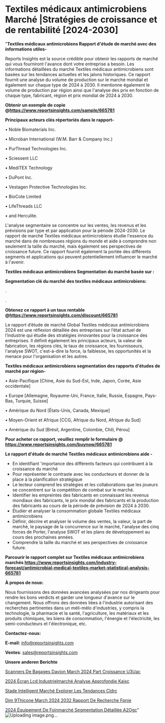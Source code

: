 # Textiles médicaux antimicrobiens Marché |Stratégies de croissance et de rentabilité [2024-2030]

"<strong>Textiles médicaux antimicrobiens Rapport d'étude de marché avec des informations utiles-</strong>

Reports Insights est la source crédible pour obtenir les rapports de marché qui vous fourniront l'avance dont votre entreprise a besoin. Les informations détaillées du marché Textiles médicaux antimicrobiens sont basées sur les tendances actuelles et les jalons historiques. Ce rapport fournit une analyse du volume de production sur le marché mondial et également sur chaque type de 2024 à 2030. Il mentionne également le volume de production par région ainsi que l'analyse des prix en fonction de chaque type, fabricant, région et prix mondial de 2024 à 2030.

<strong><b>Obtenir un exemple de copie @</b></strong><a href=https://www.reportsinsights.com/sample/665781><strong><b>https://www.reportsinsights.com/sample/665781</b></strong></a>

<b>Principaux acteurs clés répertoriés dans le rapport-</b>

<b> </b>• Noble Biomaterials Inc.

• Microban International (W.M. Barr & Company Inc.)

• PurThread Technologies Inc.

• Sciessent LLC

• MediTEX Technology

• DuPont Inc.

• Vestagen Protective Technologies Inc.

• BioCote Limited

• LifeThreads LLC

• and Herculite.

L'analyse segmentaire se concentre sur les ventes, les revenus et les prévisions par type et par application pour la période 2024-2030. Le rapport de marché Textiles médicaux antimicrobiens étudie l'essence du marché dans de nombreuses régions du monde et aide à comprendre non seulement la taille du marché, mais également ses perspectives de croissance future. Ce rapport fournit également la portée des différents segments et applications qui peuvent potentiellement influencer le marché à l'avenir.

<strong>Textiles médicaux antimicrobiens Segmentation du marché basée sur :</strong>

<strong> Segmentation clé du marché des textiles médicaux antimicrobiens: </strong>

.

.

<strong><b>Obtenez ce rapport à un taux rentable @</b></strong><a href=https://www.reportsinsights.com/discount/665781><strong><b>https://www.reportsinsights.com/discount/665781</b></strong></a>

Le rapport d’étude de marché Global Textiles médicaux antimicrobiens 2024 est une réflexion détaillée des entreprises sur l’état actuel de l’industrie qui étudie des stratégies innovantes pour la croissance des entreprises. Il définit également les principaux acteurs, la valeur de fabrication, les régions clés, le taux de croissance, les fournisseurs, l'analyse SWOT, c'est-à-dire la force, la faiblesse, les opportunités et la menace pour l'organisation et les autres.

<strong>Textiles médicaux antimicrobiens segmentation des rapports d'études de marché par région-</strong>

• Asie-Pacifique [Chine, Asie du Sud-Est, Inde, Japon, Corée, Asie occidentale]

• Europe [Allemagne, Royaume-Uni, France, Italie, Russie, Espagne, Pays-Bas, Turquie, Suisse]

• Amérique du Nord [États-Unis, Canada, Mexique]

• Moyen-Orient et Afrique [CCG, Afrique du Nord, Afrique du Sud]

• Amérique du Sud [Brésil, Argentine, Colombie, Chili, Pérou]

<strong>Pour acheter ce rapport, veuillez remplir le formulaire @   <a href=https://www.reportsinsights.com/buynow/665781>https://www.reportsinsights.com/buynow/665781</a></strong>

<strong>Le rapport d'étude de marché Textiles médicaux antimicrobiens aide -</strong>
<ul>
  <li>En identifiant 'importance des différents facteurs qui contribuent à la croissance du marché</li>
  <li>Pour représenter le contraste avec les conducteurs et donner de la place à la planification stratégique</li>
  <li>Le lecteur comprend les stratégies et les collaborations que les joueurs se concentrent sur la compétition de combat sur le marché.</li>
  <li>Identifier les empreintes des fabricants en connaissant les revenus mondiaux des fabricants, le prix mondial des fabricants et la production des fabricants au cours de la période de prévision de 2024 à 2030.</li>
  <li>Étudier et analyser la consommation globale Textiles médicaux antimicrobiens</li>
  <li>Définir, décrire et analyser le volume des ventes, la valeur, la part de marché, le paysage de la concurrence sur le marché, l'analyse des cinq forces de Porter, l'analyse SWOT et les plans de développement au cours des prochaines années.</li>
  <li>Comprendre la taille du marché et ses perspectives de croissance future.</li>
</ul>

<strong>Parcourir le rapport complet sur Textiles médicaux antimicrobiens marchés <a href=https://www.reportsinsights.com/industry-forecast/antimicrobial-medical-textiles-market-statistical-analysis-665781>https://www.reportsinsights.com/industry-forecast/antimicrobial-medical-textiles-market-statistical-analysis-665781</a></strong>

<strong>À propos de nous:</strong>

Nous fournissons des données avancées analysées par nos dirigeants pour rendre les bons verdicts et garder une longueur d'avance sur le changement. Nous offrons des données liées à l'industrie autorisant des recherches pertinentes dans un méli-mélo d'industries, y compris la technologie, la pharmacie et la santé, l'agriculture, les matériaux et les produits chimiques, les biens de consommation, l'énergie et l'électricité, les semi-conducteurs et l'électronique, etc.

<strong>Contactez-nous:</strong>

<strong>E-mail:</strong> <a href=mailto:info@reportsinsights.com>info@reportsinsights.com</a>

<strong>Ventes</strong>: <a href=mailto:sales@reportsinsights.com>sales@reportsinsights.com</a>

<strong>Unsere anderen Berichte</strong>

<a href=https://www.linkedin.com/pulse/scanners-de-bagages-davion-march%C3%A9-2024-part-croissance-u3uac/>Scanners De Bagages Davion March 2024 Part Croissance U3Uac</a>

<a href=https://www.linkedin.com/pulse/2024-écran-lcd-industrielmarché-analyse-approfondie-kaixc/>2024 Écran Lcd Industrielmarché Analyse Approfondie Kaixc</a>

<a href=https://www.linkedin.com/pulse/stade-intelligent-marché-explorer-les-tendances-cldrc/>Stade Intelligent Marché Explorer Les Tendances Cldrc</a>

<a href=https://www.linkedin.com/pulse/dim%C3%A9thicone-march%C3%A9-2024-2032-rapport-de-recherche-fpnie/>Dim 9Thicone March 2024 2032 Rapport De Recherche Fpnie</a>

<a href=https://www.linkedin.com/pulse/2024-équipement-de-foinmarché-segmentation-détaillée-a2ogc/>2024 Équipement De Foinmarché Segmentation Détaillée A2Ogc</a>"
![Uploading image.png…]()
